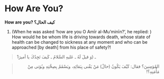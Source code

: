How Are You?
============

**How are you? كيف الحال؟**

1. (When he was asked ‘how are you O Amīr al-Mu’minīn?’, he replied: )
How would he be whom life is driving towards death, whose state of
health can be changed to sickness at any moment and who can be
approached [by death] from his place of safety?!

> 1ـ (وَ قيلَ لَهُ ـ عَليهِ السَّلامُ ـ كَيفَ تَجِدُكَ يا أميرَ
<blockquote dir="rtl">
  <p>
المُؤمِنينَ؟ فقال: كَيْفَ يَكُونُ (حالُ) مَنْ يَفْنى بِبَقائِهِ،
ويَسْقَمُ بِصِحَّتِهِ ويُؤتى مِنْ مَأْمَنِهِ؟!
  </p>
</blockquote>



